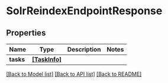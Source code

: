# SolrReindexEndpointResponse


## Properties

Name | Type | Description | Notes
------------ | ------------- | ------------- | -------------
**tasks** | [**[TaskInfo]**](TaskInfo.md) |  | 

[[Back to Model list]](../#documentation-for-models) [[Back to API list]](../#documentation-for-api-endpoints) [[Back to README]](../)


